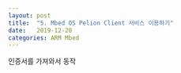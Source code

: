 ```yaml
---
layout: post
title:  "5. Mbed OS Pelion Client 서비스 이용하기"
date:   2019-12-20
categories: ARM Mbed
---
```


인증서를 가져와서 동작

